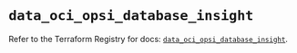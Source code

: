 # `data_oci_opsi_database_insight`

Refer to the Terraform Registry for docs: [`data_oci_opsi_database_insight`](https://registry.terraform.io/providers/oracle/oci/7.19.0/docs/data-sources/opsi_database_insight).
